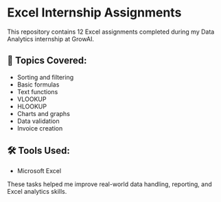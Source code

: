 # Excel Internship Assignments

This repository contains 12 Excel assignments completed during my Data Analytics internship at GrowAI.

## 📌 Topics Covered:
- Sorting and filtering
- Basic formulas
- Text functions
- VLOOKUP
- HLOOKUP
- Charts and graphs
- Data validation
- Invoice creation

## 🛠 Tools Used:
- Microsoft Excel

These tasks helped me improve real-world data handling, reporting, and Excel analytics skills.
